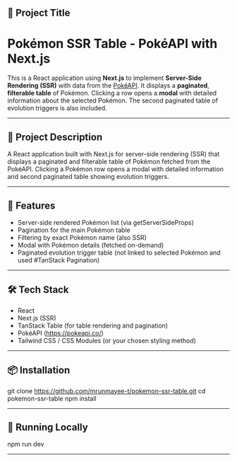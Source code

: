 ## 📛 Project Title

# Pokémon SSR Table - PokéAPI with Next.js

This is a React application using **Next.js** to implement **Server-Side Rendering (SSR)** with data from the [PokéAPI](https://pokeapi.co/). It displays a **paginated**, **filterable table** of Pokémon. Clicking a row opens a **modal** with detailed information about the selected Pokémon. The second paginated table of evolution triggers is also included.

---

## 📝 Project Description

A React application built with Next.js for server-side rendering (SSR) that displays a paginated and filterable table of Pokémon fetched from the PokéAPI. Clicking a Pokémon row opens a modal with detailed information and second paginated table showing evolution triggers.

---

## 🚀 Features

- Server-side rendered Pokémon list (via getServerSideProps)
- Pagination for the main Pokémon table
- Filtering by exact Pokémon name (also SSR)
- Modal with Pokémon details (fetched on-demand)
- Paginated evolution trigger table (not linked to selected Pokémon and used #TanStack Pagination)

---

## 🛠️ Tech Stack

- React
- Next.js (SSR)
- TanStack Table (for table rendering and pagination)
- PokéAPI (https://pokeapi.co/)
- Tailwind CSS / CSS Modules (or your chosen styling method)

---

## 📦 Installation

git clone https://github.com/mrunmayee-t/pokemon-ssr-table.git
cd pokemon-ssr-table
npm install

---

## 🧪 Running Locally

npm run dev

---
